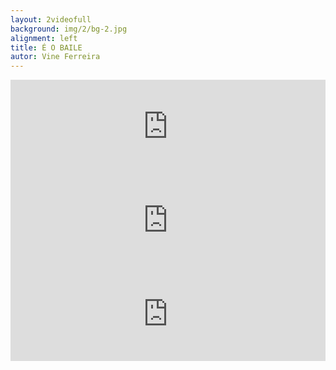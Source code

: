 ```yaml
---
layout: 2videofull
background: img/2/bg-2.jpg
alignment: left
title: É O BAILE
autor: Vine Ferreira
---
```


<iframe src="https://player.vimeo.com/video/238986537?color=ff0179&title=0&byline=0&portrait=0" width="100%" frameborder="0" webkitallowfullscreen mozallowfullscreen allowfullscreen></iframe>
<iframe src="https://player.vimeo.com/video/238986565?color=ff0179&title=0&byline=0&portrait=0" width="100%" frameborder="0" webkitallowfullscreen mozallowfullscreen allowfullscreen></iframe>
<iframe src="https://player.vimeo.com/video/238986524?color=ff0179&title=0&byline=0&portrait=0" width="100%" frameborder="0" webkitallowfullscreen mozallowfullscreen allowfullscreen></iframe>
